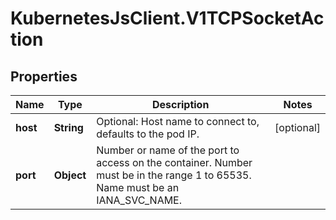 # KubernetesJsClient.V1TCPSocketAction

## Properties
Name | Type | Description | Notes
------------ | ------------- | ------------- | -------------
**host** | **String** | Optional: Host name to connect to, defaults to the pod IP. | [optional] 
**port** | **Object** | Number or name of the port to access on the container. Number must be in the range 1 to 65535. Name must be an IANA_SVC_NAME. | 


